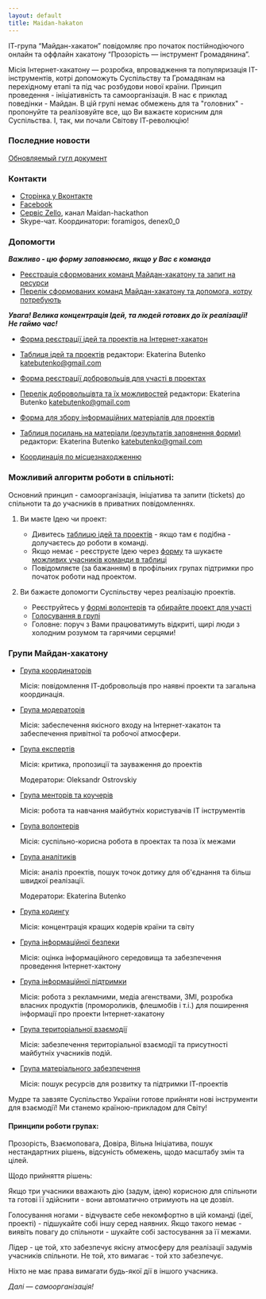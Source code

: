 ```yaml
---
layout: default
title: Maidan-hakaton
---
```


ІТ-група “Майдан-хакатон” повідомляє про початок
постійнодіючого онлайн та оффлайн хакатону “Прозорість — інструмент Громадянина”.

Місія Інтернет-хакатону — розробка, впровадження та популяризація ІТ-інструментів, котрі допоможуть Суспільству та Громадянам на перехідному етапі та під час розбудови нової країни. Принцип проведення - ініціативність та самоорганізація. В нас є приклад поведінки - Майдан. В цій групі немає обмежень для та "головних" - пропонуйте та реалізовуйте все, що Ви важаєте корисним для Суспільства. І, так, ми почали Світову ІТ-революцію!

### Последние новости

[Обновляемый гугл документ](http://goo.gl/QstvQe) 

### Контакти

 * [Сторінка у Вконтакте](http://vk.com/maidanhackathon)
 * [Facebook](https://www.facebook.com/groups/MaidanHackthon)
 * [Сервіс Zello](http://zello.com), канал Maidan-hackathon
 * Skype-чат. Координатори: foramigos, denex0_0

### Допомогти

***Важливо - цю форму заповнюємо, якщо у Вас є команда***

* [Реєстрація сформованих команд Майдан-хакатону та запит на ресурси](http://goo.gl/RkK5LP)
* [Перелік сформованих команд Майдан-хакатону та допомога, котру потребують](http://goo.gl/bsp1St)

***Увага! Велика концентрація Ідей, та людей готових до їх реалізації! Не гаймо час!***

* [Форма реєстрації ідей та проектів на Інтернет-хакатон](http://goo.gl/tswGG2)
* [Таблиця ідей та проектів](http://goo.gl/0L9zwJ)
  редактори: Ekaterina Butenko katebutenko@gmail.com
* [Форма реєстрації добровольців для участі в проектах](http://goo.gl/mAE5gZ)
* [Перелік добровольцівта та їх можливостей](http://goo.gl/7CXDMB)
  редактори: Ekaterina Butenko katebutenko@gmail.com
* [Форма для збору інформаційних матеріалів для проектів](http://goo.gl/7eDHUc)
* [Таблиця посилань на матеріали (результатів заповнення форми)](http://goo.gl/xrL8bB)
  редактори: Ekaterina Butenko katebutenko@gmail.com

* [Координація по місцезнаходженню](http://goo.gl/nOXfU8)

### Можливий алгоритм роботи в спільноті:

Основний принцип - самоорганізація, ініціатива та запити (tickets) до спільноти та до учасників в приватних повідомленнях.

1. Ви маєте Ідею чи проект:
    * Дивитесь [таблицю ідей та проектів](http://goo.gl/0L9zwJ) - якщо там є подібна - долучаєтесь до роботи в команді. 
    * Якщо немає - реєструєте Ідею через [форму](http://goo.gl/tswGG2) та шукаєте [можливих учасників команди в таблиці](http://goo.gl/7CXDMB)
    * Повідомляєте (за бажанням) в профільних групах підтримки про початок роботи над проектом.

2. Ви бажаєте допомогти Суспільству через реалізацію проектів.
   * Реєструйтесь у [формі волонтерів](http://goo.gl/mAE5gZ) та [обирайте проект для участі](http://goo.gl/0L9zwJ)
   * [Голосування в групі](http://goo.gl/8BXA5g)
   * Головне: поруч з Вами працюватимуть відкриті, щирі люди з холодним розумом та гарячими серцями!

### Групи Майдан-хакатону 

* [Група координаторів](https://www.facebook.com/groups/HackathonCoordinators/)

  Місія: повідомлення ІТ-добровольців про наявні проекти та загальна координація.

* [Група модераторів](https://www.facebook.com/groups/HackathonModerators/)

  Місія: забеспечення якісного входу на Інтернет-хакатон та забеспечення привітної та робочої атмосфери.

* [Група експертів](https://www.facebook.com/groups/expertshackathon/)

  Місія: критика, пропозиції та зауваження до проектів 
  
  Модератори: Oleksandr Ostrovskiy

* [Група менторів та коучерів](https://www.facebook.com/groups/ITmentors/)

  Місія: робота та навчання майбутніх користувачів ІТ інструментів

* [Група волонтерів](https://www.facebook.com/groups/ITVolonter/)

  Місія: суспільно-корисна робота в проектах та поза їх межами

* [Група аналітиків](https://www.facebook.com/groups/ITanaliz/)

  Місія: аналіз проектів, пошук точок дотику для об'єднання та більш швидкої реалізації. 

  Модератори: Ekaterina Butenko

* [Група кодингу](https://www.facebook.com/groups/ITcoding/)

  Місія: концентрація кращих кодерів країни та світу 

* [Група інформаційної безпеки](https://www.facebook.com/groups/ITbezpeka/)

  Місія: оцінка інформаційного середовища та забезпечення проведення Інтернет-хактону 

* [Група інформаційної підтримки](https://www.facebook.com/groups/ITpodiya/)

  Місія: робота з рекламними, медіа агенствами, ЗМІ, розробка власних продуктів (промороликів, флешмобів і т.і.) для поширення інформації про проекти Інтернет-хакатону
  

* [Група територіальної взаємодії](https://www.facebook.com/groups/ITearth/)

  Місія: забезпечення територіальної взаємодії та присутності майбутніх учасників подій. 

* [Група матеріального забезпечення](https://www.facebook.com/groups/ITresurs/)

  Місія: пошук ресурсів для розвитку та підтримки ІТ-проектів 


Мудре та завзяте Суспільство України готове прийняти нові інструменти для взаємодії!
Ми станемо країною-прикладом для Світу!

#### Принципи роботи групах:

Прозорість, Взаємоповага, Довіра, Вільна Ініціатива, пошук нестандартних рішень, відсуність обмежень, щодо масштабу змін та цілей.

Щодо прийняття рішень:

Якщо три учасники вважають дію (задум, ідею) корисною для спільноти та готові її здійснити - вони автоматично отримують на це дозвіл.

Голосування ногами - відчуваєте себе некомфортно в цій команді (ідеї, проекті) - підшукайте собі іншу серед наявних.
Якщо такого немає - виявіть повагу до спільноти - шукайте собі застосування за її межами.

Лідер - це той, хто забезпечує якісну атмосферу для реалізації задумів учасників спільноти.
Не той, хто вимагає - той хто забезпечує.

Ніхто не має права вимагати будь-якої дії в іншого учасника.

*Далі — самоорганізація!*
